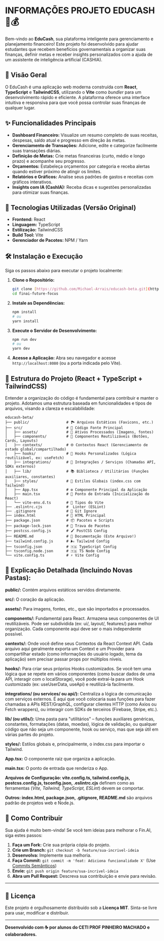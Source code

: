 
# INFORMAÇÕES PROJETO EDUCASH 🤖💰

Bem-vindo ao **EduCash**, sua plataforma inteligente para gerenciamento e planejamento financeiro! Este projeto foi desenvolvido para ajudar estudantes que recebem benefícios governamentais a organizar suas finanças, definir metas e receber insights personalizados com a ajuda de um assistente de inteligência artificial (CASHIA).

## 📜 Visão Geral

O EduCash é uma aplicação web moderna construída com **React**, **TypeScript** e **TailwindCSS**, utilizando o **Vite** como *bundler* para um desenvolvimento rápido e eficiente. A plataforma oferece uma interface intuitiva e responsiva para que você possa controlar suas finanças de qualquer lugar.

## ✨ Funcionalidades Principais

* **Dashboard Financeiro:** Visualize um resumo completo de suas receitas, despesas, saldo atual e progresso em direção às metas.
* **Gerenciamento de Transações:** Adicione, edite e categorize facilmente suas transações diárias.
* **Definição de Metas:** Crie metas financeiras (curto, médio e longo prazo) e acompanhe seu progresso.
* **Orçamentos:** Estabeleça orçamentos por categoria e receba alertas quando estiver próximo de atingir os limites.
* **Relatórios e Gráficos:** Analise seus padrões de gastos e receitas com gráficos interativos.
* **Insights com IA (CashIA):** Receba dicas e sugestões personalizadas para otimizar suas finanças.

## 🚀 Tecnologias Utilizadas (Versão Original)

* **Frontend:** React
* **Linguagem:** TypeScript
* **Estilização:** TailwindCSS
* **Build Tool:** Vite
* **Gerenciador de Pacotes:** NPM / Yarn

## 🛠️ Instalação e Execução

Siga os passos abaixo para executar o projeto localmente:

1.  **Clone o Repositório:**
    ```bash
    git clone [https://github.com/Michael-Arrais/educash-beta.git](https://github.com/Michael-Arrais/educash-beta.git)
    cd finai-future-focus
    ```

2.  **Instale as Dependências:**
    ```bash
    npm install
    # ou
    yarn install
    ```

3.  **Execute o Servidor de Desenvolvimento:**
    ```bash
    npm run dev
    # ou
    yarn dev
    ```

4.  **Acesse a Aplicação:**
    Abra seu navegador e acesse `http://localhost:8080` (ou a porta indicada pelo Vite).

## 📂 Estrutura do Projeto (React + TypeScript + TailwindCSS)

Entender a organização do código é fundamental para contribuir e manter o projeto. Adotamos uma estrutura baseada em funcionalidades e tipos de arquivos, visando a clareza e escalabilidade:

```text
educash-beta/
├── public/                 # 🏞️ Arquivos Estáticos (Favicons, etc.)
├── src/                    # 📁 Código Fonte Principal
│   ├── assets/             # 🎨 Ativos Processados (Imagens, fontes)
│   ├── components/         # 🧩 Componentes Reutilizáveis (Botões, Cards, Layouts)
│   ├── contexts/           # 🌐 Contextos React (Gerenciamento de estado global/compartilhado)
│   ├── hooks/              # 🎣 Hooks Personalizados (Lógica reutilizável, ex: useFetch)
│   ├── integrations/       # 🔗 Integrações / Serviços (Chamadas API, SDKs externos)
│   ├── lib/                # 📚 Biblioteca / Utilitários (Funções auxiliares, constantes)
│   ├── styles/             # 💅 Estilos Globais (index.css com Tailwind)
│   ├── App.tsx             # ⚙️ Componente Principal da Aplicação
│   ├── main.tsx            # 🚀 Ponto de Entrada (Inicialização do React)
│   └── vite-env.d.ts       # 📄 Tipos do Vite
├── .eslintrc.cjs           #  Linter (ESLint)
├── .gitignore              # 🚫 Git Ignore
├── index.html              # 📄 HTML Principal
├── package.json            # 📦 Pacotes e Scripts
├── package-lock.json       # 🔗 Trava de Pacotes
├── postcss.config.js       # 🖌️ PostCSS Config
├── README.md               # 📖 Documentação (Este Arquivo!)
├── tailwind.config.js      # 🌬️ Tailwind Config
├── tsconfig.json           # 🇹🇸 TypeScript Config
├── tsconfig.node.json      # 🇹🇸 TS Node Config
└── vite.config.ts          # ⚡ Vite Config
```

## 🔹 Explicação Detalhada (Incluindo Novas Pastas):

**public/:** Contém arquivos estáticos servidos diretamente.

**src/:** O coração da aplicação.

**assets/:** Para imagens, fontes, etc., que são importados e processados.

**components/:** Fundamental para React. Armazena seus componentes de UI reutilizáveis. Pode ser subdividida (ex: ui/, layout/, features/) para melhor organização. Cada componente aqui deve ser o mais independente possível.

**contexts/:** Onde você define seus Contextos da React Context API. Cada arquivo aqui geralmente exporta um Context e um Provider para compartilhar estado (como informações do usuário logado, tema da aplicação) sem precisar passar props por múltiplos níveis.

**hooks/:** Para criar seus próprios Hooks customizados. Se você tem uma lógica que se repete em vários componentes (como buscar dados de uma API, interagir com o localStorage), você pode extraí-la para um Hook customizado (ex: useUserData, useApi) e reutilizá-la facilmente.

**integrations/ (ou services/ ou api/):** Centraliza a lógica de comunicação com serviços externos. É aqui que você colocaria suas funções para fazer chamadas a APIs REST/GraphQL, configurar clientes HTTP (como Axios ou Fetch wrappers), ou interagir com SDKs de terceiros (Firebase, Stripe, etc.).

**lib/ (ou utils/):** Uma pasta para "utilitários" – funções auxiliares genéricas, constantes, formatações (datas, moedas), lógica de validação, ou qualquer código que não seja um componente, hook ou serviço, mas que seja útil em várias partes do projeto.

**styles/:** Estilos globais e, principalmente, o index.css para importar o Tailwind.

**App.tsx:** O componente raiz que organiza a aplicação.

**main.tsx:** O ponto de entrada que renderiza o App.

**Arquivos de Configuração: vite.config.ts, tailwind.config.js, postcss.config.js, tsconfig.json, .eslintrc.cjs** definem como as ferramentas (*Vite, Tailwind, TypeScript, ESLint*) devem se comportar.

**Outros: index.html, package.json, .gitignore, README.md** são arquivos padrão de projetos web e Node.js.

## 🤝 Como Contribuir

Sua ajuda é muito bem-vinda! Se você tem ideias para melhorar o Fin.AI, siga estes passos:

1.  **Faça um Fork:** Crie sua própria cópia do projeto.
2.  **Crie um Branch:** `git checkout -b feature/sua-incrivel-ideia`
3.  **Desenvolva:** Implemente sua melhoria.
4.  **Faça Commit:** `git commit -m 'feat: Adiciona funcionalidade X'` (Use [Commits Semânticos](https://www.conventionalcommits.org/en/v1.0.0/))
5.  **Envie:** `git push origin feature/sua-incrivel-ideia`
6.  **Abra um Pull Request:** Descreva sua contribuição e envie para revisão.

---

## 📄 Licença

Este projeto é orgulhosamente distribuído sob a **Licença MIT**. Sinta-se livre para usar, modificar e distribuir.

---

**Desenvolvido com ☕ por alunos do CETI PROF PINHEIRO MACHADO e colaboradores.**
